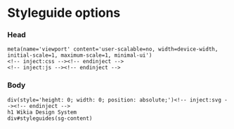 # Styleguide options

### Head

    meta(name='viewport' content='user-scalable=no, width=device-width, initial-scale=1, maximum-scale=1, minimal-ui')
    <!-- inject:css --><!-- endinject -->
    <!-- inject:js --><!-- endinject -->

### Body

    div(style='height: 0; width: 0; position: absolute;')<!-- inject:svg --><!-- endinject -->
    h1 Wikia Design System
    div#styleguides(sg-content)
